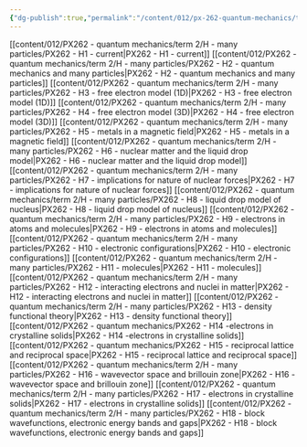 ```yaml
---
{"dg-publish":true,"permalink":"/content/012/px-262-quantum-mechanics/term-2/h-many-particles/h-many-particles/","noteIcon":"1","created":"2025-01-06T18:16:21.763+00:00","updated":"2025-02-10T16:45:48.387+00:00"}
---
```


[[content/012/PX262 - quantum mechanics/term 2/H - many particles/PX262 - H1 - current\|PX262 - H1 - current]]
[[content/012/PX262 - quantum mechanics/term 2/H - many particles/PX262 - H2 - quantum mechanics and many particles\|PX262 - H2 - quantum mechanics and many particles]]
[[content/012/PX262 - quantum mechanics/term 2/H - many particles/PX262 - H3 - free electron model (1D)\|PX262 - H3 - free electron model (1D)]]
[[content/012/PX262 - quantum mechanics/term 2/H - many particles/PX262 - H4 - free electron model (3D)\|PX262 - H4 - free electron model (3D)]]
[[content/012/PX262 - quantum mechanics/term 2/H - many particles/PX262 - H5 - metals in a magnetic field\|PX262 - H5 - metals in a magnetic field]]
[[content/012/PX262 - quantum mechanics/term 2/H - many particles/PX262 - H6 - nuclear matter and the liquid drop model\|PX262 - H6 - nuclear matter and the liquid drop model]]
[[content/012/PX262 - quantum mechanics/term 2/H - many particles/PX262 - H7 - implications for nature of nuclear forces\|PX262 - H7 - implications for nature of nuclear forces]]
[[content/012/PX262 - quantum mechanics/term 2/H - many particles/PX262 - H8 - liquid drop model of nucleus\|PX262 - H8 - liquid drop model of nucleus]]
[[content/012/PX262 - quantum mechanics/term 2/H - many particles/PX262 - H9 - electrons in atoms and molecules\|PX262 - H9 - electrons in atoms and molecules]]
[[content/012/PX262 - quantum mechanics/term 2/H - many particles/PX262 - H10 - electronic configurations\|PX262 - H10 - electronic configurations]]
[[content/012/PX262 - quantum mechanics/term 2/H - many particles/PX262 - H11 - molecules\|PX262 - H11 - molecules]]
[[content/012/PX262 - quantum mechanics/term 2/H - many particles/PX262 - H12 - interacting electrons and nuclei in matter\|PX262 - H12 - interacting electrons and nuclei in matter]]
[[content/012/PX262 - quantum mechanics/term 2/H - many particles/PX262 - H13 - density functional theory\|PX262 - H13 - density functional theory]]
[[content/012/PX262 - quantum mechanics/PX262 - H14 -electrons in crystalline solids\|PX262 - H14 -electrons in crystalline solids]]
[[content/012/PX262 - quantum mechanics/PX262 - H15 - reciprocal lattice and reciprocal space\|PX262 - H15 - reciprocal lattice and reciprocal space]]
[[content/012/PX262 - quantum mechanics/term 2/H - many particles/PX262 - H16 - wavevector space and brillouin zone\|PX262 - H16 - wavevector space and brillouin zone]]
[[content/012/PX262 - quantum mechanics/term 2/H - many particles/PX262 - H17 - electrons in crystalline solids\|PX262 - H17 - electrons in crystalline solids]]
[[content/012/PX262 - quantum mechanics/term 2/H - many particles/PX262 - H18 - block wavefunctions, electronic energy bands and gaps\|PX262 - H18 - block wavefunctions, electronic energy bands and gaps]]

